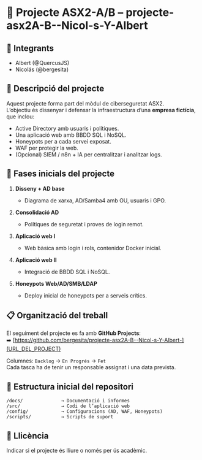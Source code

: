 # 📌 Projecte ASX2-A/B – projecte-asx2A-B--Nicol-s-Y-Albert

## 👥 Integrants
- Albert (@QuercusJS)
- Nicolás (@bergesita)
  
## 🎯 Descripció del projecte
Aquest projecte forma part del mòdul de ciberseguretat ASX2.  
L’objectiu és dissenyar i defensar la infraestructura d’una **empresa fictícia**, que inclou:
- Active Directory amb usuaris i polítiques.
- Una aplicació web amb BBDD SQL i NoSQL.
- Honeypots per a cada servei exposat.
- WAF per protegir la web.
- (Opcional) SIEM / n8n + IA per centralitzar i analitzar logs.

## 📆 Fases inicials del projecte
1. **Disseny + AD base**  
   - Diagrama de xarxa, AD/Samba4 amb OU, usuaris i GPO.

2. **Consolidació AD**  
   - Polítiques de seguretat i proves de login remot.

3. **Aplicació web I**  
   - Web bàsica amb login i rols, contenidor Docker inicial.

4. **Aplicació web II**  
   - Integració de BBDD SQL i NoSQL.

5. **Honeypots Web/AD/SMB/LDAP**  
   - Deploy inicial de honeypots per a serveis crítics.

## 📋 Organització del treball
El seguiment del projecte es fa amb **GitHub Projects**:  
➡️ [https://github.com/bergesita/projecte-asx2A-B--Nicol-s-Y-Albert-](URL_DEL_PROJECT)

Columnes: `Backlog` → `En Progrés` → `Fet`  
Cada tasca ha de tenir un responsable assignat i una data prevista.

## 📂 Estructura inicial del repositori
```
/docs/              → Documentació i informes
/src/               → Codi de l’aplicació web
/config/            → Configuracions (AD, WAF, Honeypots)
/scripts/           → Scripts de suport
```

## 📝 Llicència
Indicar si el projecte és lliure o només per ús acadèmic.
